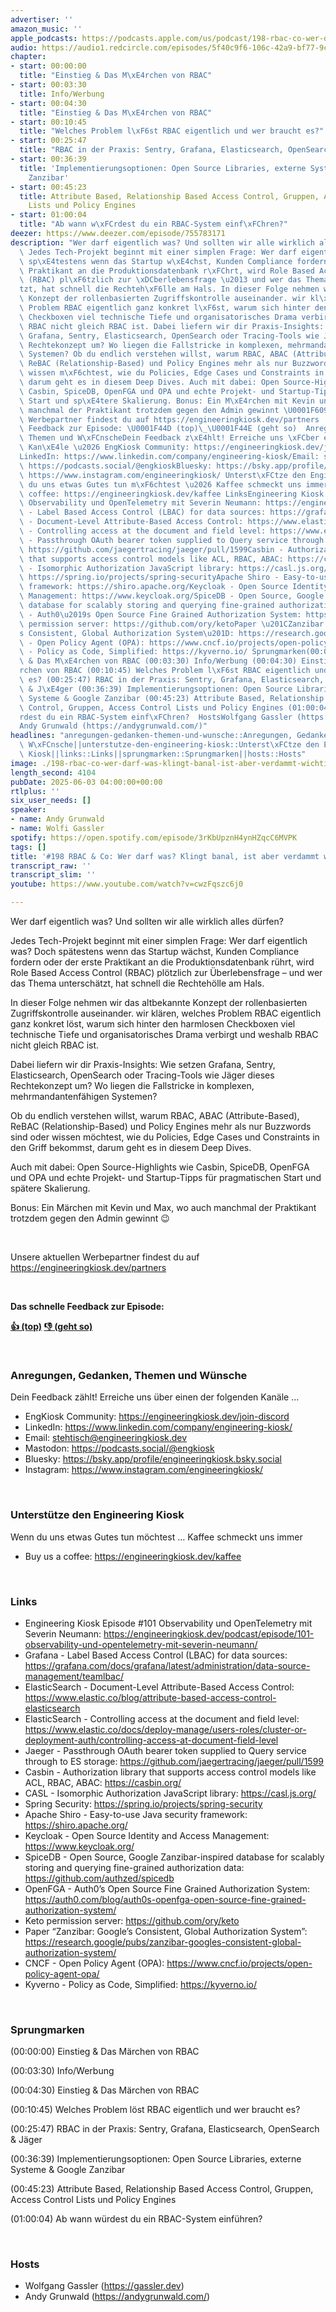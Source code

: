 ```yaml
---
advertiser: ''
amazon_music: ''
apple_podcasts: https://podcasts.apple.com/us/podcast/198-rbac-co-wer-darf-was-klingt-banal-ist-aber-verdammt/id1603082924?i=1000710960449&uo=4
audio: https://audio1.redcircle.com/episodes/5f40c9f6-106c-42a9-bf77-9c733f89178c/stream.mp3
chapter:
- start: 00:00:00
  title: "Einstieg & Das M\xE4rchen von RBAC"
- start: 00:03:30
  title: Info/Werbung
- start: 00:04:30
  title: "Einstieg & Das M\xE4rchen von RBAC"
- start: 00:10:45
  title: "Welches Problem l\xF6st RBAC eigentlich und wer braucht es?"
- start: 00:25:47
  title: "RBAC in der Praxis: Sentry, Grafana, Elasticsearch, OpenSearch & J\xE4ger"
- start: 00:36:39
  title: 'Implementierungsoptionen: Open Source Libraries, externe Systeme & Google
    Zanzibar'
- start: 00:45:23
  title: Attribute Based, Relationship Based Access Control, Gruppen, Access Control
    Lists und Policy Engines
- start: 01:00:04
  title: "Ab wann w\xFCrdest du ein RBAC-System einf\xFChren?"
deezer: https://www.deezer.com/episode/755783171
description: "Wer darf eigentlich was? Und sollten wir alle wirklich alles d\xFCrfen?\
  \ Jedes Tech-Projekt beginnt mit einer simplen Frage: Wer darf eigentlich was? Doch\
  \ sp\xE4testens wenn das Startup w\xE4chst, Kunden Compliance fordern oder der erste\
  \ Praktikant an die Produktionsdatenbank r\xFChrt, wird Role Based Access Control\
  \ (RBAC) pl\xF6tzlich zur \xDCberlebensfrage \u2013 und wer das Thema untersch\xE4\
  tzt, hat schnell die Rechteh\xF6lle am Hals. In dieser Folge nehmen wir das altbekannte\
  \ Konzept der rollenbasierten Zugriffskontrolle auseinander. wir kl\xE4ren, welches\
  \ Problem RBAC eigentlich ganz konkret l\xF6st, warum sich hinter den harmlosen\
  \ Checkboxen viel technische Tiefe und organisatorisches Drama verbirgt und weshalb\
  \ RBAC nicht gleich RBAC ist. Dabei liefern wir dir Praxis-Insights: Wie setzen\
  \ Grafana, Sentry, Elasticsearch, OpenSearch oder Tracing-Tools wie J\xE4ger dieses\
  \ Rechtekonzept um? Wo liegen die Fallstricke in komplexen, mehrmandantenf\xE4higen\
  \ Systemen? Ob du endlich verstehen willst, warum RBAC, ABAC (Attribute-Based),\
  \ ReBAC (Relationship-Based) und Policy Engines mehr als nur Buzzwords sind oder\
  \ wissen m\xF6chtest, wie du Policies, Edge Cases und Constraints in den Griff bekommst,\
  \ darum geht es in diesem Deep Dives. Auch mit dabei: Open Source-Highlights wie\
  \ Casbin, SpiceDB, OpenFGA und OPA und echte Projekt- und Startup-Tipps f\xFCr pragmatischen\
  \ Start und sp\xE4tere Skalierung. Bonus: Ein M\xE4rchen mit Kevin und Max, wo auch\
  \ manchmal der Praktikant trotzdem gegen den Admin gewinnt \U0001F609  Unsere aktuellen\
  \ Werbepartner findest du auf https://engineeringkiosk.dev/partners  Das schnelle\
  \ Feedback zur Episode: \U0001F44D (top)\_\U0001F44E (geht so)  Anregungen, Gedanken,\
  \ Themen und W\xFCnscheDein Feedback z\xE4hlt! Erreiche uns \xFCber einen der folgenden\
  \ Kan\xE4le \u2026 EngKiosk Community: https://engineeringkiosk.dev/join-discord\_\
  LinkedIn: https://www.linkedin.com/company/engineering-kiosk/Email: stehtisch@engineeringkiosk.devMastodon:\
  \ https://podcasts.social/@engkioskBluesky: https://bsky.app/profile/engineeringkiosk.bsky.socialInstagram:\
  \ https://www.instagram.com/engineeringkiosk/ Unterst\xFCtze den Engineering KioskWenn\
  \ du uns etwas Gutes tun m\xF6chtest \u2026 Kaffee schmeckt uns immer\_ Buy us a\
  \ coffee: https://engineeringkiosk.dev/kaffee LinksEngineering Kiosk Episode #101\
  \ Observability und OpenTelemetry mit Severin Neumann: https://engineeringkiosk.dev/podcast/episode/101-observability-und-opentelemetry-mit-severin-neumann/Grafana\
  \ - Label Based Access Control (LBAC) for data sources: https://grafana.com/docs/grafana/latest/administration/data-source-management/teamlbac/ElasticSearch\
  \ - Document-Level Attribute-Based Access Control: https://www.elastic.co/blog/attribute-based-access-control-elasticsearchElasticSearch\
  \ - Controlling access at the document and field level: https://www.elastic.co/docs/deploy-manage/users-roles/cluster-or-deployment-auth/controlling-access-at-document-field-levelJaeger\
  \ - Passthrough OAuth bearer token supplied to Query service through to ES storage:\
  \ https://github.com/jaegertracing/jaeger/pull/1599Casbin - Authorization library\
  \ that supports access control models like ACL, RBAC, ABAC: https://casbin.org/CASL\
  \ - Isomorphic Authorization JavaScript library: https://casl.js.org/Spring Security:\
  \ https://spring.io/projects/spring-securityApache Shiro - Easy-to-use Java security\
  \ framework: https://shiro.apache.org/Keycloak - Open Source Identity and Access\
  \ Management: https://www.keycloak.org/SpiceDB - Open Source, Google Zanzibar-inspired\
  \ database for scalably storing and querying fine-grained authorization data: https://github.com/authzed/spicedbOpenFGA\
  \ - Auth0\u2019s Open Source Fine Grained Authorization System: https://auth0.com/blog/auth0s-openfga-open-source-fine-grained-authorization-system/Keto\
  \ permission server: https://github.com/ory/ketoPaper \u201CZanzibar: Google\u2019\
  s Consistent, Global Authorization System\u201D: https://research.google/pubs/zanzibar-googles-consistent-global-authorization-system/CNCF\
  \ - Open Policy Agent (OPA): https://www.cncf.io/projects/open-policy-agent-opa/Kyverno\
  \ - Policy as Code, Simplified: https://kyverno.io/ Sprungmarken(00:00:00) Einstieg\
  \ & Das M\xE4rchen von RBAC (00:03:30) Info/Werbung (00:04:30) Einstieg & Das M\xE4\
  rchen von RBAC (00:10:45) Welches Problem l\xF6st RBAC eigentlich und wer braucht\
  \ es? (00:25:47) RBAC in der Praxis: Sentry, Grafana, Elasticsearch, OpenSearch\
  \ & J\xE4ger (00:36:39) Implementierungsoptionen: Open Source Libraries, externe\
  \ Systeme & Google Zanzibar (00:45:23) Attribute Based, Relationship Based Access\
  \ Control, Gruppen, Access Control Lists und Policy Engines (01:00:04) Ab wann w\xFC\
  rdest du ein RBAC-System einf\xFChren?  HostsWolfgang Gassler (https://gassler.dev)\_\
  Andy Grunwald (https://andygrunwald.com/)"
headlines: "anregungen-gedanken-themen-und-wunsche::Anregungen, Gedanken, Themen und\
  \ W\xFCnsche||unterstutze-den-engineering-kiosk::Unterst\xFCtze den Engineering\
  \ Kiosk||links::Links||sprungmarken::Sprungmarken||hosts::Hosts"
image: ./198-rbac-co-wer-darf-was-klingt-banal-ist-aber-verdammt-wichtig.jpg
length_second: 4104
pubDate: 2025-06-03 04:00:00+00:00
rtlplus: ''
six_user_needs: []
speaker:
- name: Andy Grunwald
- name: Wolfi Gassler
spotify: https://open.spotify.com/episode/3rKbUpznH4ynHZqcC6MVPK
tags: []
title: '#198 RBAC & Co: Wer darf was? Klingt banal, ist aber verdammt wichtig!'
transcript_raw: ''
transcript_slim: ''
youtube: https://www.youtube.com/watch?v=cwzFqszc6j0

---
```

<p>Wer darf eigentlich was? Und sollten wir alle wirklich alles dürfen?</p><p>Jedes Tech-Projekt beginnt mit einer simplen Frage: Wer darf eigentlich was? Doch spätestens wenn das Startup wächst, Kunden Compliance fordern oder der erste Praktikant an die Produktionsdatenbank rührt, wird Role Based Access Control (RBAC) plötzlich zur Überlebensfrage – und wer das Thema unterschätzt, hat schnell die Rechtehölle am Hals.</p><p>In dieser Folge nehmen wir das altbekannte Konzept der rollenbasierten Zugriffskontrolle auseinander. wir klären, welches Problem RBAC eigentlich ganz konkret löst, warum sich hinter den harmlosen Checkboxen viel technische Tiefe und organisatorisches Drama verbirgt und weshalb RBAC nicht gleich RBAC ist.</p><p>Dabei liefern wir dir Praxis-Insights: Wie setzen Grafana, Sentry, Elasticsearch, OpenSearch oder Tracing-Tools wie Jäger dieses Rechtekonzept um? Wo liegen die Fallstricke in komplexen, mehrmandantenfähigen Systemen?</p><p>Ob du endlich verstehen willst, warum RBAC, ABAC (Attribute-Based), ReBAC (Relationship-Based) und Policy Engines mehr als nur Buzzwords sind oder wissen möchtest, wie du Policies, Edge Cases und Constraints in den Griff bekommst, darum geht es in diesem Deep Dives.</p><p>Auch mit dabei: Open Source-Highlights wie Casbin, SpiceDB, OpenFGA und OPA und echte Projekt- und Startup-Tipps für pragmatischen Start und spätere Skalierung.</p><p>Bonus: Ein Märchen mit Kevin und Max, wo auch manchmal der Praktikant trotzdem gegen den Admin gewinnt 😉</p><p><br></p><p>Unsere aktuellen Werbepartner findest du auf <a href="https://engineeringkiosk.dev/partners">https://engineeringkiosk.dev/partners</a></p><p><br></p><p><strong>Das schnelle Feedback zur Episode:</strong></p><p><a href="https://api.openpodcast.dev/feedback/198/upvote" rel="nofollow"><strong>👍 (top)</strong></a><strong> </strong><a href="https://api.openpodcast.dev/feedback/198/downvote" rel="nofollow"><strong>👎 (geht so)</strong></a></p><p><br></p><h3 id="anregungen-gedanken-themen-und-wunsche">Anregungen, Gedanken, Themen und Wünsche</h3><p>Dein Feedback zählt! Erreiche uns über einen der folgenden Kanäle …</p><ul><li>EngKiosk Community: <a href="https://engineeringkiosk.dev/join-discord">https://engineeringkiosk.dev/join-discord</a> </li><li>LinkedIn: <a href="https://www.linkedin.com/company/engineering-kiosk/" rel="nofollow">https://www.linkedin.com/company/engineering-kiosk/</a></li><li>Email: <a href="mailto:stehtisch@engineeringkiosk.dev" rel="nofollow">stehtisch@engineeringkiosk.dev</a></li><li>Mastodon: <a href="https://podcasts.social/@engkiosk" rel="nofollow">https://podcasts.social/@engkiosk</a></li><li>Bluesky: <a href="https://bsky.app/profile/engineeringkiosk.bsky.social" rel="nofollow">https://bsky.app/profile/engineeringkiosk.bsky.social</a></li><li>Instagram: <a href="https://www.instagram.com/engineeringkiosk/" rel="nofollow">https://www.instagram.com/engineeringkiosk/</a></li></ul><p><br></p><h3 id="unterstutze-den-engineering-kiosk">Unterstütze den Engineering Kiosk</h3><p>Wenn du uns etwas Gutes tun möchtest … Kaffee schmeckt uns immer </p><ul><li>Buy us a coffee: <a href="https://engineeringkiosk.dev/kaffee">https://engineeringkiosk.dev/kaffee</a></li></ul><p><br></p><h3 id="links">Links</h3><ul><li>Engineering Kiosk Episode #101 Observability und OpenTelemetry mit Severin Neumann: <a href="https://engineeringkiosk.dev/podcast/episode/101-observability-und-opentelemetry-mit-severin-neumann/">https://engineeringkiosk.dev/podcast/episode/101-observability-und-opentelemetry-mit-severin-neumann/</a></li><li>Grafana - Label Based Access Control (LBAC) for data sources: <a href="https://grafana.com/docs/grafana/latest/administration/data-source-management/teamlbac/" rel="nofollow">https://grafana.com/docs/grafana/latest/administration/data-source-management/teamlbac/</a></li><li>ElasticSearch - Document-Level Attribute-Based Access Control: <a href="https://www.elastic.co/blog/attribute-based-access-control-elasticsearch" rel="nofollow">https://www.elastic.co/blog/attribute-based-access-control-elasticsearch</a></li><li>ElasticSearch - Controlling access at the document and field level: <a href="https://www.elastic.co/docs/deploy-manage/users-roles/cluster-or-deployment-auth/controlling-access-at-document-field-level" rel="nofollow">https://www.elastic.co/docs/deploy-manage/users-roles/cluster-or-deployment-auth/controlling-access-at-document-field-level</a></li><li>Jaeger - Passthrough OAuth bearer token supplied to Query service through to ES storage: <a href="https://github.com/jaegertracing/jaeger/pull/1599" rel="nofollow">https://github.com/jaegertracing/jaeger/pull/1599</a></li><li>Casbin - Authorization library that supports access control models like ACL, RBAC, ABAC: <a href="https://casbin.org/" rel="nofollow">https://casbin.org/</a></li><li>CASL - Isomorphic Authorization JavaScript library: <a href="https://casl.js.org/v6/en/" rel="nofollow">https://casl.js.org/</a></li><li>Spring Security: <a href="https://spring.io/projects/spring-security" rel="nofollow">https://spring.io/projects/spring-security</a></li><li>Apache Shiro - Easy-to-use Java security framework: <a href="https://shiro.apache.org/" rel="nofollow">https://shiro.apache.org/</a></li><li>Keycloak - Open Source Identity and Access Management: <a href="https://www.keycloak.org/" rel="nofollow">https://www.keycloak.org/</a></li><li>SpiceDB - Open Source, Google Zanzibar-inspired database for scalably storing and querying fine-grained authorization data: <a href="https://github.com/authzed/spicedb" rel="nofollow">https://github.com/authzed/spicedb</a></li><li>OpenFGA - Auth0’s Open Source Fine Grained Authorization System: <a href="https://auth0.com/blog/auth0s-openfga-open-source-fine-grained-authorization-system/" rel="nofollow">https://auth0.com/blog/auth0s-openfga-open-source-fine-grained-authorization-system/</a></li><li>Keto permission server: <a href="https://github.com/ory/keto" rel="nofollow">https://github.com/ory/keto</a></li><li>Paper “Zanzibar: Google’s Consistent, Global Authorization System”: <a href="https://research.google/pubs/zanzibar-googles-consistent-global-authorization-system/" rel="nofollow">https://research.google/pubs/zanzibar-googles-consistent-global-authorization-system/</a></li><li>CNCF - Open Policy Agent (OPA): <a href="https://www.cncf.io/projects/open-policy-agent-opa/" rel="nofollow">https://www.cncf.io/projects/open-policy-agent-opa/</a></li><li>Kyverno - Policy as Code, Simplified: <a href="https://kyverno.io/" rel="nofollow">https://kyverno.io/</a></li></ul><p><br></p><h3 id="sprungmarken">Sprungmarken</h3><p>(00:00:00) Einstieg &amp; Das Märchen von RBAC</p><p>(00:03:30) Info/Werbung</p><p>(00:04:30) Einstieg &amp; Das Märchen von RBAC</p><p>(00:10:45) Welches Problem löst RBAC eigentlich und wer braucht es?</p><p>(00:25:47) RBAC in der Praxis: Sentry, Grafana, Elasticsearch, OpenSearch &amp; Jäger</p><p>(00:36:39) Implementierungsoptionen: Open Source Libraries, externe Systeme &amp; Google Zanzibar</p><p>(00:45:23) Attribute Based, Relationship Based Access Control, Gruppen, Access Control Lists und Policy Engines</p><p>(01:00:04) Ab wann würdest du ein RBAC-System einführen?</p><p><br></p><h3 id="hosts">Hosts</h3><ul><li>Wolfgang Gassler (<a href="https://gassler.dev" rel="nofollow">https://gassler.dev</a>) </li><li>Andy Grunwald (<a href="https://andygrunwald.com/" rel="nofollow">https://andygrunwald.com/</a>)</li></ul>